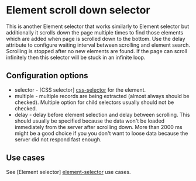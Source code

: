 # Element scroll down selector

This is another Element selector that works similarly to Element selector but
additionally it scrolls down the page multiple times to find those elements
which are added when page is scrolled down to the bottom. Use the delay
attribute to configure waiting interval between scrolling and element search.
Scrolling is stopped after no new elements are found. If the page can scroll
infinitely then this selector will be stuck in an infinite loop.

## Configuration options

 * selector - [CSS selector] [css-selector] for the element.
 * multiple - multiple records are being extracted (almost always should be
 checked). Multiple option for child selectors usually should not be checked.
 * delay - delay before element selection and delay between scrolling. This
 should usually be specified because the data won't be loaded immediately from
 the server after scrolling down. More than 2000 ms might be a good choice if
 you you don't want to loose data because the server did not respond fast enough.

## Use cases
See [Element selector] [element-selector] use cases.

 [element-selector]: Element%20selector.md
 [css-selector]: ../CSS%20selector.md
